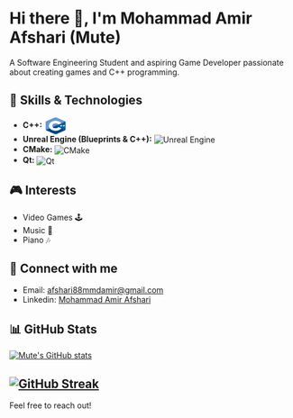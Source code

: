 # Hi there 👋, I'm Mohammad Amir Afshari (Mute)
A Software Engineering Student and aspiring Game Developer passionate about creating  games and C++ programming.

## 🚀 Skills & Technologies

* **C++:** <img align="center" alt="C++" height="30" width="40" src="https://raw.githubusercontent.com/devicons/devicon/master/icons/cplusplus/cplusplus-original.svg">
* **Unreal Engine (Blueprints & C++):** <img align="center" alt="Unreal Engine" height="30" width="40" src="https://cdn.worldvectorlogo.com/logos/unreal-engine.svg">
* **CMake:** <img align="center" alt="CMake" height="30" width="40" src="https://cmake.org/files/icns/cmake-32.png">
* **Qt:** <img align="center" alt="Qt" height="30" width="40" src="https://upload.wikimedia.org/wikipedia/commons/0/0b/Qt_logo_2016.svg">

## 🎮 Interests

* Video Games 🕹️
* Music 🎹
* Piano 🎶


## 🔗 Connect with me

* Email: [afshari88mmdamir@gmail.com](mailto:afshari88mmdamir@gmail.com)
* Linkedin: [Mohammad Amir Afshari](https://www.linkedin.com/in/mohammad-amir-afshari-b5989433a?utm_source=share&utm_campaign=share_via&utm_content=profile&utm_medium=android_app)

## 📊 GitHub Stats

[![Mute's GitHub stats](https://github-readme-stats.vercel.app/api?username=M-U-T-E&show_icons=true&theme=radical)](https://github.com/anuraghazra/github-readme-stats)

[![GitHub Streak](https://streak-stats.demolab.com/?user=M-U-T-E)](https://git.io/streak-stats)
---

Feel free to reach out!
